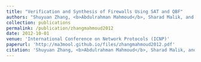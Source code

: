 ```yaml
---
title: "Verification and Synthesis of Firewalls Using SAT and QBF"
authors: "Shuyuan Zhang, <b>Abdulrahman Mahmoud</b>, Sharad Malik, and Sanjai Narain"
collection: publications
permalink: /publication/zhangmahmoud2012
date: 2012-10-01
venue: 'International Conference on Network Protocols (ICNP)'
paperurl: 'http://ma3mool.github.io/files/zhangmahmoud2012.pdf'
citation: 'Shuyuan Zhang, <b>Abdulrahman Mahmoud</b>, Sharad Malik, and Sanjai Narain. 2012. &quot;Verification and Synthesis of Firewalls Using Sat and QBF,&quot; <i>2012 20th IEEE International Conference on Network Protocols (ICNP)</i>, Austin, TX, 2012, pp. 1-6.'
---
```



